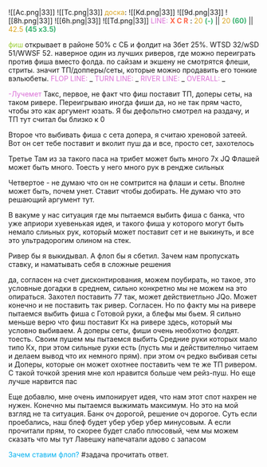 ![[Ac.png|33]] ![[Tc.png|33]]   <span style="color:rgb(218, 165, 32)">доска</span>: ![[Kd.png|33]] ![[9d.png|33]] ![[8h.png|33]]    ![[6h.png|33]]    ![[Td.png|33]]
<span style="color:rgb(218, 112, 214)">LINE:</span> <span style="font-weight:bold; color:rgb(255, 99, 71)">X C R</span> : <span style="color:rgb(218, 165, 32)"> 20</span> <span style="font-weight:bold; color:rgb(60, 179, 113)">(-)</span> || <span style="color:rgb(218, 165, 32)">20</span><span style="font-weight:bold; color:rgb(60, 179, 113)"> (60)</span> || <span style="color:rgb(218, 165, 32)">42.5 </span><span style="font-weight:bold; color:rgb(60, 179, 113)">(45 x3.5) </span> 

<span style="color:rgb(154, 205, 50)">фиш</span> открывает в районе 50% с СБ и фолдит на 3бет 25%. WTSD 32/wSD 51/WWSF 52. наверное один из лучших риверов, где можно переиграть против фиша вместо фолда. по сайзам и экшену не смотрятся флеши, стриты. значит ТП/допперы/сеты, которые можно продавить его тонкие вэльюбеты.
<span style="color:rgb(218, 112, 214)">FLOP LINE:</span> _
<span style="color:rgb(218, 112, 214)">TURN LINE:</span> _
<span style="color:rgb(218, 112, 214)">RIVER LINE:</span> _
<span style="color:rgb(218, 112, 214)">OVERALL:</span> _

<span style="color:rgb(218, 112, 214)">-Лучемет</span> 
Такс, первое, не факт что фиш поставит ТП, доперы сеты, на таком ривере. Переигрываю иногда фиши да, но не так прям часто, чтобы это как аргумент юзать. Я бы дефольтно смотрел на раздачу, и ТП тут считал бы близко к 0

Второе что выбивать фиша с сета допера, я считаю хреновой затеей. Вот он сет тебе поставит и вколит пуш да и все, просто сет, захотелось

Третье Там из за такого паса на трибет может быть много 7х JQ Флашей может быть много. Тоесть у него много рук в рендже сильных

Четвертое - не думаю что он не сомтрится на флаши и сеты. Вполне может быть, почем унет. Ставит чтобы добирать. Не думаю что это решающий аргумент тут.

В вакуме у нас ситуация где мы пытаемся выбить фиша с банка, что уже априори хуевенькая идея, и такого фиша у которого могут быть немало слиьных рук, который может поставит сет и не выкинуть, и все это ультрадорогим олином на стек.

Ривер бы я выкидывал. А флоп бы я сбетил. Зачем нам пропускать ставку, и наматывать себя в сложные решения

да, согласен на счет дисконтирования, можем поубирать, но такое, это условные догадки в среднем, сильно конкретно мы не можем на это опираться. Захотел поставить 77 так, может действиетльно JQo. Может конечно и не поставить так ривер. Согласен. Но по факту мы на ривере пытаемся выбить фиша с Готовой руки, а блефы мы бьем. Я сильно меньше верю что фиш поставит Кх на ривере здесь, который мы условно выбиваем. А доперы сеты, фиши очень необхотно фолдят. тоесть. Своим пушем мы пытаемся выбить Средние руки которых мало типо Кх, при этом сильные руки есть (пусть мы и действителньо читаем и делаем вывод что их немного прям). при этом оч редко выбивая сеты и Доперы, которые он может охотнее поставить чем те же ТП ривером. С такой точкой зрения мне кол нравится больше чем рейз-пуш. Но еще лучше нарвится пас

Еще добавлю, мне очень импонирует идея, что нам этот спот нахрен не нужен. Конечно мы пытаемся выжимать максимум. Но это на мой взгляд не та ситуация. Банк оч дорогой, решение оч дорогое. Суть если проебались, наш блеф будет убер убер убер минусовым. А если прочитали прям, то скорее будет слабо плюсовый, чем мы можем сказать что мы тут Лавешку напечатали адово с запасом

<span style="color:rgb(0, 176, 240)">Зачем ставим флоп?</span> 
#задача прочитать ответ.

